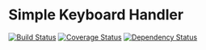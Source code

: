 # Simple Keyboard Handler

[![Build Status](https://travis-ci.org/essenmitsosse/simple-keyboard-handler.svg)](https://travis-ci.org/essenmitsosse/simple-keyboard-handler) [![Coverage Status](https://coveralls.io/repos/github/essenmitsosse/simple-keyboard-handler/badge.svg)](https://coveralls.io/github/essenmitsosse/simple-keyboard-handler) [![Dependency Status](https://david-dm.org/essenmitsosse/simple-keyboard-handler.svg)](https://david-dm.org/essenmitsosse/simple-keyboard-handler)
